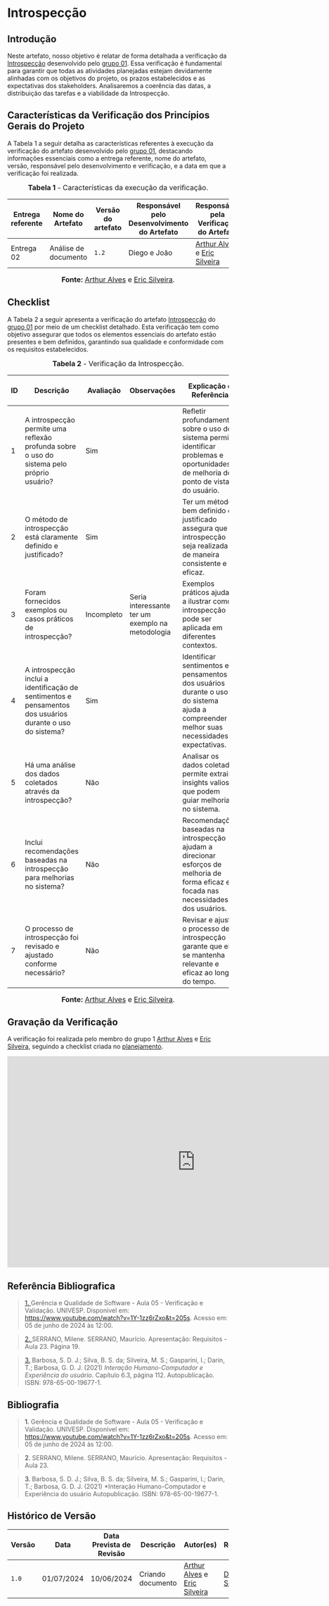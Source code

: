 # Introspecção

## <a>Introdução</a>

Neste artefato, nosso objetivo é relatar de forma detalhada a verificação da <a href="https://requisitos-de-software.github.io/2024.1-CarteiradeTrabalhoDigital/#/Elicitacao/TecnicasElicitacao/Execucao/AnaliseDocumentos">Introspecção</a> desenvolvido pelo <a href="https://requisitos-de-software.github.io/2024.1-CarteiradeTrabalhoDigital/">grupo 01</a>. Essa verificação é fundamental para garantir que todas as atividades planejadas estejam devidamente alinhadas com os objetivos do projeto, os prazos estabelecidos e as expectativas dos stakeholders. Analisaremos a coerência das datas, a distribuição das tarefas e a viabilidade da Introspecção.

## <a>Características da Verificação dos Princípios Gerais do Projeto</a>

A Tabela 1 a seguir detalha as características referentes à execução da verificação do artefato desenvolvido pelo <a href="https://requisitos-de-software.github.io/2024.1-CarteiradeTrabalhoDigital/">grupo 01</a>, destacando informações essenciais como a entrega referente, nome do artefato, versão, responsável pelo desenvolvimento e verificação, e a data em que a verificação foi realizada.

<center>

<font size="3"><p style="text-align: center"><b>Tabela 1</b> - Características da execução da verificação.</p></font>

|**Entrega referente**|**Nome do Artefato**|**Versão do artefato**|**Responsável pelo Desenvolvimento do Artefato**|**Responsável pela Verificação do Artefato**|**Data da Verificação**|
|---------|---------|---------|-----------|------------------|------|
|Entrega 02|Análise de documento|`1.2`|Diego e João|[Arthur Alves](https://github.com/arthrok) e [Eric Silveira](https://github.com/ericbky)|01/07|

<font size="3"><p style="text-align: center"><b>Fonte: </b> [Arthur Alves](https://github.com/arthrok) e [Eric Silveira](https://github.com/ericbky).</p></font>
</center>

## <a>Checklist</a>

A Tabela 2 a seguir apresenta a verificação do artefato <a href="https://requisitos-de-software.github.io/2024.1-CarteiradeTrabalhoDigital/#/Elicitacao/TecnicasElicitacao/Execucao/AnaliseDocumentos">Introspecção</a> do <a href="https://requisitos-de-software.github.io/2024.1-CarteiradeTrabalhoDigital/">grupo 01</a> por meio de um checklist detalhado. Esta verificação tem como objetivo assegurar que todos os elementos essenciais do artefato estão presentes e bem definidos, garantindo sua qualidade e conformidade com os requisitos estabelecidos.

<center>

<font size="3"><p style="text-align: center"><b>Tabela 2</b> - Verificação da Introspecção.</p></font>

| **ID** | **Descrição** | **Avaliação** | **Observações** | **Explicação e Referência** | **Imagem da Referência** |
| ---- | ----------- | ----------- | ------------- | ------------- | ------------- | 
| 1 | A introspecção permite uma reflexão profunda sobre o uso do sistema pelo próprio usuário? | Sim | | Refletir profundamente sobre o uso do sistema permite identificar problemas e oportunidades de melhoria do ponto de vista do usuário. | <button style="background-color: blue; color: white; border: none; padding: 5px 10px; cursor: pointer;" onclick="window.open('../Prints/301.png', '_blank', 'toolbar=no,scrollbars=yes,resizable=yes,width=600,height=600');">Imagem</button>|
| 2 | O método de introspecção está claramente definido e justificado? | Sim | | Ter um método bem definido e justificado assegura que a introspecção seja realizada de maneira consistente e eficaz. | <button style="background-color: blue; color: white; border: none; padding: 5px 10px; cursor: pointer;" onclick="window.open('../Prints/301.png', '_blank', 'toolbar=no,scrollbars=yes,resizable=yes,width=600,height=600');">Imagem</button>| 
| 3 | Foram fornecidos exemplos ou casos práticos de introspecção? | Incompleto |Seria interessante ter um exemplo na metodologia | Exemplos práticos ajudam a ilustrar como a introspecção pode ser aplicada em diferentes contextos. | <button style="background-color: blue; color: white; border: none; padding: 5px 10px; cursor: pointer;" onclick="window.open('../Prints/301.png', '_blank', 'toolbar=no,scrollbars=yes,resizable=yes,width=600,height=600');">Imagem</button> |
| 4 | A introspecção inclui a identificação de sentimentos e pensamentos dos usuários durante o uso do sistema? | Sim | | Identificar sentimentos e pensamentos dos usuários durante o uso do sistema ajuda a compreender melhor suas necessidades e expectativas. | <button style="background-color: blue; color: white; border: none; padding: 5px 10px; cursor: pointer;" onclick="window.open('../Prints/301.png', '_blank', 'toolbar=no,scrollbars=yes,resizable=yes,width=600,height=600');">Imagem</button> |
| 5 | Há uma análise dos dados coletados através da introspecção? | Não | | Analisar os dados coletados permite extrair insights valiosos que podem guiar melhorias no sistema. | <button style="background-color: blue; color: white; border: none; padding: 5px 10px; cursor: pointer;" onclick="window.open('../Prints/301.png', '_blank', 'toolbar=no,scrollbars=yes,resizable=yes,width=600,height=600');">Imagem</button> |
| 6 | Inclui recomendações baseadas na introspecção para melhorias no sistema? | Não | | Recomendações baseadas na introspecção ajudam a direcionar esforços de melhoria de forma eficaz e focada nas necessidades dos usuários. | <button style="background-color: blue; color: white; border: none; padding: 5px 10px; cursor: pointer;" onclick="window.open('../Prints/301.png', '_blank', 'toolbar=no,scrollbars=yes,resizable=yes,width=600,height=600');">Imagem</button> |
| 7 | O processo de introspecção foi revisado e ajustado conforme necessário? | Não | | Revisar e ajustar o processo de introspecção garante que ele se mantenha relevante e eficaz ao longo do tempo. | <button style="background-color: blue; color: white; border: none; padding: 5px 10px; cursor: pointer;" onclick="window.open('../Prints/301.png', '_blank', 'toolbar=no,scrollbars=yes,resizable=yes,width=600,height=600');">Imagem</button> |

<font size="3"><p style="text-align: center"><b>Fonte: </b> [Arthur Alves](https://github.com/arthrok) e [Eric Silveira](https://github.com/ericbky).</p></font>
</center>

## <a>Gravação da Verificação</a>

A verificação foi realizada pelo membro do grupo 1 [Arthur Alves](https://github.com/arthrok) e [Eric Silveira](https://github.com/ericbky), seguindo a checklist criada no [planejamento](https://requisitos-de-software.github.io/2024.1-DiarioOficialdaUniao/verificacao/grupo2/etapa2/planejamento-verificacao-grupo2/).

<iframe width="853" height="480" src="https://www.youtube.com/embed/lQ0JUcV8U7Q?si=CXBIXROdUCm5IyA2" title="YouTube video player" frameborder="0" allow="accelerometer; autoplay; clipboard-write; encrypted-media; gyroscope; picture-in-picture; web-share" referrerpolicy="strict-origin-when-cross-origin" allowfullscreen></iframe>

## <a>Referência Bibliografica</a>
> <a id="REF1" href="#anchor_1">1. </a>Gerência e Qualidade de Software - Aula 05 - Verificação e Validação. UNIVESP. Disponível em: <https://www.youtube.com/watch?v=1Y-1zz6rZxo&t=205s>. Acesso em: 05 de junho de 2024 às 12:00.

> <a id="REF2" href="#anchor_2">2. </a>SERRANO, Milene. SERRANO, Maurício. Apresentação: Requisitos - Aula 23. Página 19.

> <a id="FRM3" href="#anchor_3">3.</a> Barbosa, S. D. J.; Silva, B. S. da; Silveira, M. S.; Gasparini, I.; Darin, T.; Barbosa, G. D. J. (2021) *Interação Humano-Computador e Experiência do usuário.* Capítulo 6.3, página 112. Autopublicação. ISBN: 978-65-00-19677-1.


## <a>Bibliografia</a>
> <a>1. </a>Gerência e Qualidade de Software - Aula 05 - Verificação e Validação. UNIVESP. Disponível em: <https://www.youtube.com/watch?v=1Y-1zz6rZxo&t=205s>. Acesso em: 05 de junho de 2024 às 12:00.

> <a>2. </a>SERRANO, Milene. SERRANO, Maurício. Apresentação: Requisitos - Aula 23.

> <a>3.</a> Barbosa, S. D. J.; Silva, B. S. da; Silveira, M. S.; Gasparini, I.; Darin, T.; Barbosa, G. D. J. (2021) *Interação Humano-Computador e Experiência do usuário Autopublicação. ISBN: 978-65-00-19677-1.

## <a>Histórico de Versão</a>

| Versão| Data | Data Prevista de Revisão| Descrição  | Autor(es)  | Revisor(es) |
| ------- | ------ | ------ | ------- | -------- | -------- |
| `1.0` | 01/07/2024 | 10/06/2024 | Criando documento |[Arthur Alves](https://github.com/arthrok) e [Eric Silveira](https://github.com/ericbky)|[Diego Sousa](https://github.com/DiegoSousaLeite)|
